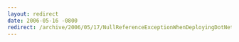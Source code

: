 ```yaml
---
layout: redirect
date: 2006-05-16 -0800
redirect: /archive/2006/05/17/NullReferenceExceptionWhenDeployingDotNetNukeCouldBeAnObjectQualifierDiscrepancy.aspx/
---
```

